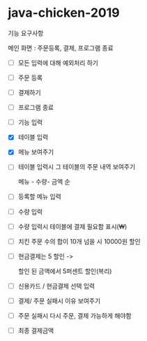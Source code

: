 # java-chicken-2019





기능 요구사항

메인 화면 : 주문등록, 결제, 프로그램 종료



+ [ ] 모든 입력에 대해 예외처리 하기

+ [ ] 주문 등록

+ [ ] 결제하기

+ [ ] 프로그램 종료

+ [ ] 기능 입력

+ [x] 테이블 입력

+ [x] 메뉴 보여주기

+ [ ] 테이블 입력시 그 테이블의 주문 내역 보여주기

  메뉴 - 수량- 금액 순

+ [ ] 등록할 메뉴 입력

+ [ ] 수량 입력

+ [ ] 수량 입력시 테이블에 결제 필요함 표시(₩)

+ [ ] 치킨 주문 수의 합이 10개 넘을 시 10000원 할인

+ [ ] 현금결제는 5 할인 ->

  할인 된 금액에서 5퍼센트 할인(복리)

+ [ ] 신용카드 / 현금결제 선택 입력

+ [ ] 결제/ 주문 실패시 이유 보여주기

+ [ ] 주문 실패시 다시 주문, 결제 가능하게 해야함

+ [ ] 최종 결제금액

  